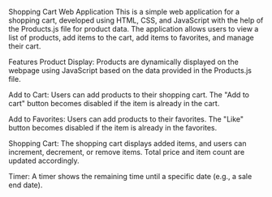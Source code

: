 Shopping Cart Web Application
This is a simple web application for a shopping cart, developed using HTML, CSS, and JavaScript with the help of the Products.js file for product data. The application allows users to view a list of products, add items to the cart, add items to favorites, and manage their cart.

Features
Product Display: Products are dynamically displayed on the webpage using JavaScript based on the data provided in the Products.js file.

Add to Cart: Users can add products to their shopping cart. The "Add to cart" button becomes disabled if the item is already in the cart.

Add to Favorites: Users can add products to their favorites. The "Like" button becomes disabled if the item is already in the favorites.

Shopping Cart: The shopping cart displays added items, and users can increment, decrement, or remove items. Total price and item count are updated accordingly.

Timer: A timer shows the remaining time until a specific date (e.g., a sale end date).